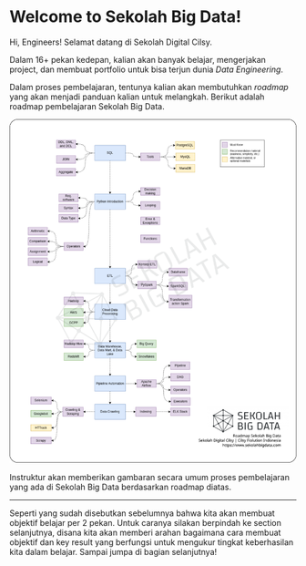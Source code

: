 # Welcome to Sekolah Big Data!

Hi, Engineers! Selamat datang di Sekolah Digital Cilsy. 

Dalam 16+ pekan kedepan, kalian akan banyak belajar, mengerjakan project, dan membuat portfolio untuk bisa terjun dunia _Data Engineering_.

Dalam proses pembelajaran, tentunya kalian akan membutuhkan _roadmap_ yang akan menjadi panduan kalian untuk melangkah. Berikut adalah roadmap pembelajaran Sekolah Big Data.

![Roadmap Sekolah Big Data](/1/images/Roadmap%20Sekolah%20Big%20Data.png)

Instruktur akan memberikan gambaran secara umum proses pembelajaran yang ada di Sekolah Big Data berdasarkan roadmap diatas.

---

Seperti yang sudah disebutkan sebelumnya bahwa kita akan membuat objektif belajar per 2 pekan. Untuk caranya silakan berpindah ke section selanjutnya, disana kita akan memberi arahan bagaimana cara membuat objektif dan key result yang berfungsi untuk mengukur tingkat keberhasilan kita dalam belajar. Sampai jumpa di bagian selanjutnya!